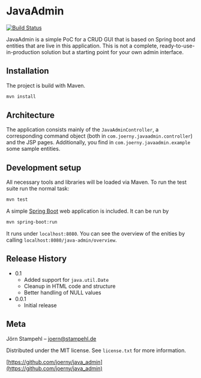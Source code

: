 # JavaAdmin

[![Build Status](https://app.snap-ci.com/Joerny/java_admin/branch/development/build_image)](https://app.snap-ci.com/Joerny/java_admin/branch/development)

JavaAdmin is a simple PoC for a CRUD GUI that is based on Spring boot and entities that are live in this application. This is not a complete, ready-to-use-in-production solution but a starting point for your own admin interface.

## Installation
The project is build with Maven.

```sh
mvn install
```

## Architecture

The application consists mainly of the ``JavaAdminController``, a corresponding command object (both in ``com.joerny.javaadmin.controller``) and the JSP pages. Additionally, you find in ``com.joerny.javaadmin.example`` some sample entities.

## Development setup

All necessary tools and libraries will be loaded via Maven. To run the test suite run the normal task:

```sh
mvn test
```

A simple [Spring Boot](https://projects.spring.io/spring-boot/) web application is included. It can be run by

```sh
mvn spring-boot:run
```

It runs under ``localhost:8080``. You can see the overview of the enities by calling ``localhost:8080/java-admin/overview``.

## Release History

* 0.1
    * Added support for ``java.util.Date``
    * Cleanup in HTML code and structure
    * Better handling of NULL values
* 0.0.1
    * Initial release

## Meta

Jörn Stampehl – joern@stampehl.de

Distributed under the MIT license. See ``license.txt`` for more information.

[https://github.com/joerny/java_admin](https://github.com/joerny/java_admin)
